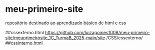 # meu-primeiro-site
repositório destinado ao aprendizado básico de html e css

##cssexterno.html
https://github.com/luizagomes1008/meu-primeiro-site/meuprimeirosite_1C_TurmaB_2025-main/site
/CSS/cssexterno/
##cssinterno.html

